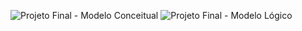 ![Projeto Final - Modelo Conceitual](https://github.com/user-attachments/assets/faad0bae-c289-4c4c-b17a-990927c112d2)
![Projeto Final - Modelo Lógico](https://github.com/user-attachments/assets/2387bf90-8b08-4f87-8024-854e8b582995)

